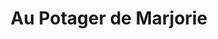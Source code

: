 ---
title: "Au Potager de Marjorie"
url: /le-temple-sur-lot/au-potager-de-marjorie/
shop: commodité
---